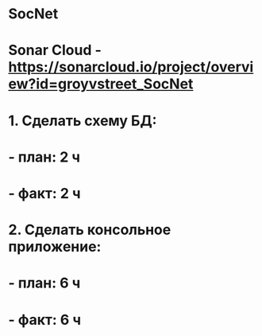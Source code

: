 # SocNet

# Sonar Cloud - https://sonarcloud.io/project/overview?id=groyvstreet_SocNet

# 1. Сделать схему БД:
# - план: 2 ч
# - факт: 2 ч
# 2. Сделать консольное приложение:
# - план: 6 ч
# - факт: 6 ч
